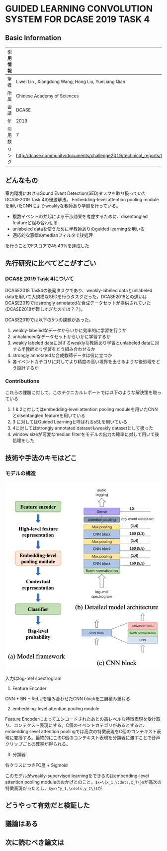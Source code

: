 # GUIDED LEARNING CONVOLUTION SYSTEM FOR DCASE 2019 TASK 4

## Basic Information

| 引用情報 |                                                                                       |
| -------- | ------------------------------------------------------------------------------------- |
| 筆者     | Liwei Lin , Xiangdong Wang, Hong Liu, YueLiang Qian                                   |
| 所属     | Chinese Academy of Sciences                                                           |
| 会議     | DCASE                                                                                 |
| 年       | 2019                                                                                  |
| 引用数   | 7                                                                                     |
| リンク   | http://dcase.community/documents/challenge2019/technical_reports/DCASE2019_Lin_25.pdf |

## どんなもの

室内環境におけるSound Event Detection(SED)タスクを取り扱っていたDCASE2019 Task 4の優勝解法。
Embedding-level attention pooling moduleを用いたCNNによりweaklyな教師あり学習を行っている。

* 複数イベントの共起による干渉効果を考慮するために、disentangled featureと組み合わせる
* unlabeled dataを使うために半教師ありのguided learningを用いる
* 適応的な窓幅のmedianフィルタで後処理

を行うことでFスコアで45.43%を達成した

## 先行研究に比べてどこがすごい

### DCASE 2019 Task 4について

DCASE2018 Task4の後発タスクであり、weakly-labeled dataとunlabeled dataを用いて大規模なSEDを行うタスクだった。DCASE2018との違いはDCASE2019ではstrongly annotatedな合成データセットが提供されていた(DCASE2018が難しすぎたのでは？？)。

DCASE2019では以下の5つの課題があった。

1. weakly-labeledなデータからいかに効率的に学習を行うか
2. unbalancedなデータセットからいかに学習するか
3. weakly labeled dataに対するweaklyな教師あり学習とunlabeled dataに対する半教師あり学習をどう組み合わせるか
4. strongly annotatedな合成教師データは役に立つか
5. 各イベントカテゴリに対してより精度の高い境界を出せるような後処理をどう設計するか

### Contributions

これらの課題に対して、このテクニカルレポートでは以下のような解決策を取っている

1. 1 & 2に対してはembedding-level attention pooling moduleを用いたCNNとdisentangled featureを用いている
2. 3 に対してはGuided Learningと呼ばれるsSLを用いている
3. 4に対してはstrongly annotated datasetもweakly datasetとして扱った
4. window sizeが可変なmedian filterをモデルの出力の確率に対して用いて後処理をした

## 技術や手法のキモはどこ

### モデルの構造

![model](figures/dcase2019-task4-top.png)

入力はlog-mel spectrogram

1. Feature Encoder

CNN + BN + ReLUを組み合わせたCNN blockを三層積み重ねる

2. embedding-level attention pooling module

Feature Encoderによってエンコードされたあとの高レベルな特徴表現を受け取り、コンテクスト表現にする。C個のイベントカテゴリがあるとすると、embedding-level attention poolingでは高次の特徴表現をC個のコンテキスト表現に変換する。最終的にこのC個のコンテキスト表現を分類器に渡すことで音声クリップごとの確率が得られる。

3. 分類器

各クラスにつきFC層 + Sigmoid

このモデルがweakly-supervised learningをできるのはembedding-level attention pooling moduleのおかげとのこと。`$x=\{x_1,\cdots,x_T\}$`が高次の特徴表現だったとし、`$y=\“y_1,\cdots,y_C\}$`が

## どうやって有効だと検証した

## 議論はある

## 次に読むべき論文は
